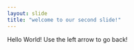 ```yaml
---
layout: slide
title: "welcome to our second slide!"
---
```

Hello World!
Use the left arrow to go back!
